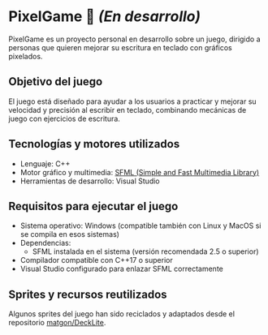 # PixelGame 🚧 *(En desarrollo)*

PixelGame es un proyecto personal en desarrollo sobre un juego, dirigido a personas que quieren mejorar su escritura en teclado con gráficos pixelados.

## Objetivo del juego

El juego está diseñado para ayudar a los usuarios a practicar y mejorar su velocidad y precisión al escribir en teclado, combinando mecánicas de juego con ejercicios de escritura.

## Tecnologías y motores utilizados

- Lenguaje: C++
- Motor gráfico y multimedia: [SFML (Simple and Fast Multimedia Library)](https://www.sfml-dev.org/)
- Herramientas de desarrollo: Visual Studio

## Requisitos para ejecutar el juego

- Sistema operativo: Windows (compatible también con Linux y MacOS si se compila en esos sistemas)
- Dependencias:
  - SFML instalada en el sistema (versión recomendada 2.5 o superior)
- Compilador compatible con C++17 o superior
- Visual Studio configurado para enlazar SFML correctamente

## Sprites y recursos reutilizados

Algunos sprites del juego han sido reciclados y adaptados desde el repositorio [matgon/DeckLite](https://github.com/matgon/DeckLite).
